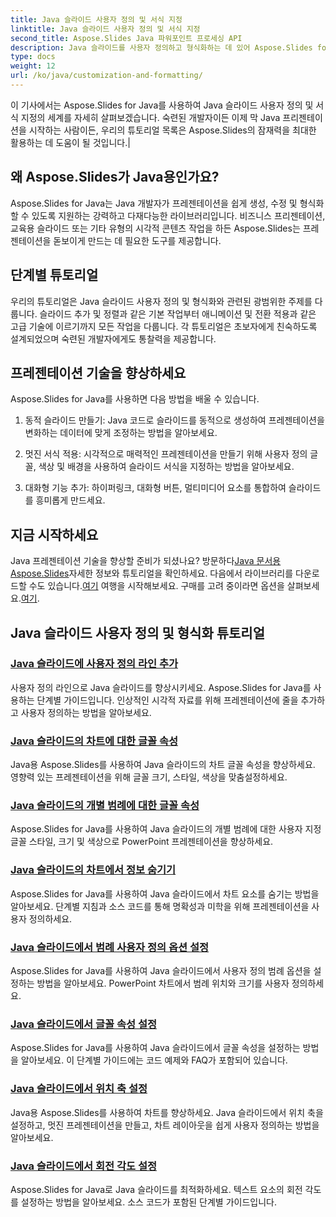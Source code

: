 ```yaml
---
title: Java 슬라이드 사용자 정의 및 서식 지정
linktitle: Java 슬라이드 사용자 정의 및 서식 지정
second_title: Aspose.Slides Java 파워포인트 프로세싱 API
description: Java 슬라이드를 사용자 정의하고 형식화하는 데 있어 Aspose.Slides for Java의 강력한 기능을 알아보세요. 튜토리얼에서 단계별로 알아보세요. 프리젠테이션 기술을 향상해보세요.
type: docs
weight: 12
url: /ko/java/customization-and-formatting/
---
```


 이 기사에서는 Aspose.Slides for Java를 사용하여 Java 슬라이드 사용자 정의 및 서식 지정의 세계를 자세히 살펴보겠습니다. 숙련된 개발자이든 이제 막 Java 프리젠테이션을 시작하는 사람이든, 우리의 튜토리얼 목록은 Aspose.Slides의 잠재력을 최대한 활용하는 데 도움이 될 것입니다.|

## 왜 Aspose.Slides가 Java용인가요?

Aspose.Slides for Java는 Java 개발자가 프레젠테이션을 쉽게 생성, 수정 및 형식화할 수 있도록 지원하는 강력하고 다재다능한 라이브러리입니다. 비즈니스 프리젠테이션, 교육용 슬라이드 또는 기타 유형의 시각적 콘텐츠 작업을 하든 Aspose.Slides는 프레젠테이션을 돋보이게 만드는 데 필요한 도구를 제공합니다.

## 단계별 튜토리얼

우리의 튜토리얼은 Java 슬라이드 사용자 정의 및 형식화와 관련된 광범위한 주제를 다룹니다. 슬라이드 추가 및 정렬과 같은 기본 작업부터 애니메이션 및 전환 적용과 같은 고급 기술에 이르기까지 모든 작업을 다룹니다. 각 튜토리얼은 초보자에게 친숙하도록 설계되었으며 숙련된 개발자에게도 통찰력을 제공합니다.

## 프레젠테이션 기술을 향상하세요

Aspose.Slides for Java를 사용하면 다음 방법을 배울 수 있습니다.

1. 동적 슬라이드 만들기: Java 코드로 슬라이드를 동적으로 생성하여 프레젠테이션을 변화하는 데이터에 맞게 조정하는 방법을 알아보세요.

2. 멋진 서식 적용: 시각적으로 매력적인 프레젠테이션을 만들기 위해 사용자 정의 글꼴, 색상 및 배경을 사용하여 슬라이드 서식을 지정하는 방법을 알아보세요.

3. 대화형 기능 추가: 하이퍼링크, 대화형 버튼, 멀티미디어 요소를 통합하여 슬라이드를 흥미롭게 만드세요.

## 지금 시작하세요

 Java 프레젠테이션 기술을 향상할 준비가 되셨나요? 방문하다[Java 문서용 Aspose.Slides](https://reference.aspose.com/slides/java/)자세한 정보와 튜토리얼을 확인하세요. 다음에서 라이브러리를 다운로드할 수도 있습니다.[여기](https://releases.aspose.com/slides/java/) 여행을 시작해보세요. 구매를 고려 중이라면 옵션을 살펴보세요.[여기](https://purchase.aspose.com/buy).

## Java 슬라이드 사용자 정의 및 형식화 튜토리얼
### [Java 슬라이드에 사용자 정의 라인 추가](./adding-custom-lines-java-slides/)
사용자 정의 라인으로 Java 슬라이드를 향상시키세요. Aspose.Slides for Java를 사용하는 단계별 가이드입니다. 인상적인 시각적 자료를 위해 프레젠테이션에 줄을 추가하고 사용자 정의하는 방법을 알아보세요.
### [Java 슬라이드의 차트에 대한 글꼴 속성](./font-properties-for-chart-java-slides/)
Java용 Aspose.Slides를 사용하여 Java 슬라이드의 차트 글꼴 속성을 향상하세요. 영향력 있는 프레젠테이션을 위해 글꼴 크기, 스타일, 색상을 맞춤설정하세요.
### [Java 슬라이드의 개별 범례에 대한 글꼴 속성](./font-properties-individual-legend-java-slides/)
Aspose.Slides for Java를 사용하여 Java 슬라이드의 개별 범례에 대한 사용자 지정 글꼴 스타일, 크기 및 색상으로 PowerPoint 프레젠테이션을 향상하세요.
### [Java 슬라이드의 차트에서 정보 숨기기](./hide-information-chart-java-slides/)
Aspose.Slides for Java를 사용하여 Java 슬라이드에서 차트 요소를 숨기는 방법을 알아보세요. 단계별 지침과 소스 코드를 통해 명확성과 미학을 위해 프레젠테이션을 사용자 정의하세요.
### [Java 슬라이드에서 범례 사용자 정의 옵션 설정](./set-legend-custom-options-java-slides/)
Aspose.Slides for Java를 사용하여 Java 슬라이드에서 사용자 정의 범례 옵션을 설정하는 방법을 알아보세요. PowerPoint 차트에서 범례 위치와 크기를 사용자 정의하세요.
### [Java 슬라이드에서 글꼴 속성 설정](./setting-font-properties-java-slides/)
Aspose.Slides for Java를 사용하여 Java 슬라이드에서 글꼴 속성을 설정하는 방법을 알아보세요. 이 단계별 가이드에는 코드 예제와 FAQ가 포함되어 있습니다.
### [Java 슬라이드에서 위치 축 설정](./setting-position-axis-java-slides/)
Java용 Aspose.Slides를 사용하여 차트를 향상하세요. Java 슬라이드에서 위치 축을 설정하고, 멋진 프레젠테이션을 만들고, 차트 레이아웃을 쉽게 사용자 정의하는 방법을 알아보세요.
### [Java 슬라이드에서 회전 각도 설정](./setting-rotation-angle-java-slides/)
Aspose.Slides for Java로 Java 슬라이드를 최적화하세요. 텍스트 요소의 회전 각도를 설정하는 방법을 알아보세요. 소스 코드가 포함된 단계별 가이드입니다.